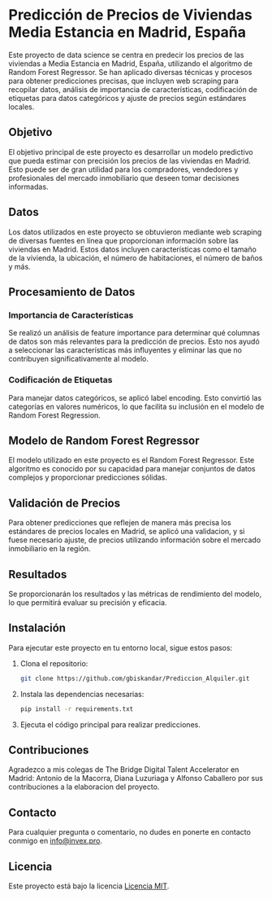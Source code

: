 # Predicción de Precios de Viviendas Media Estancia en Madrid, España

Este proyecto de data science se centra en predecir los precios de las viviendas a Media Estancia en Madrid, España, utilizando el algoritmo de Random Forest Regressor. Se han aplicado diversas técnicas y procesos para obtener predicciones precisas, que incluyen web scraping para recopilar datos, análisis de importancia de características, codificación de etiquetas para datos categóricos y ajuste de precios según estándares locales.

## Objetivo

El objetivo principal de este proyecto es desarrollar un modelo predictivo que pueda estimar con precisión los precios de las viviendas en Madrid. Esto puede ser de gran utilidad para los compradores, vendedores y profesionales del mercado inmobiliario que deseen tomar decisiones informadas.

## Datos

Los datos utilizados en este proyecto se obtuvieron mediante web scraping de diversas fuentes en línea que proporcionan información sobre las viviendas en Madrid. Estos datos incluyen características como el tamaño de la vivienda, la ubicación, el número de habitaciones, el número de baños y más.

## Procesamiento de Datos

### Importancia de Características

Se realizó un análisis de feature importance para determinar qué columnas de datos son más relevantes para la predicción de precios. Esto nos ayudó a seleccionar las características más influyentes y eliminar las que no contribuyen significativamente al modelo.

### Codificación de Etiquetas

Para manejar datos categóricos, se aplicó label encoding. Esto convirtió las categorías en valores numéricos, lo que facilita su inclusión en el modelo de Random Forest Regression.

## Modelo de Random Forest Regressor

El modelo utilizado en este proyecto es el Random Forest Regressor. Este algoritmo es conocido por su capacidad para manejar conjuntos de datos complejos y proporcionar predicciones sólidas.

## Validación de Precios

Para obtener predicciones que reflejen de manera más precisa los estándares de precios locales en Madrid, se aplicó una validacion, y si fuese necesario ajuste, de precios utilizando información sobre el mercado inmobiliario en la región.

## Resultados

Se proporcionarán los resultados y las métricas de rendimiento del modelo, lo que permitirá evaluar su precisión y eficacia.

## Instalación

Para ejecutar este proyecto en tu entorno local, sigue estos pasos:

1. Clona el repositorio:

   ```bash
   git clone https://github.com/gbiskandar/Prediccion_Alquiler.git
   ```

2. Instala las dependencias necesarias:

   ```bash
   pip install -r requirements.txt
   ```

3. Ejecuta el código principal para realizar predicciones.

## Contribuciones

Agradezco a mis colegas de The Bridge Digital Talent Accelerator en Madrid: Antonio de la Macorra, Diana Luzuriaga y Alfonso Caballero por sus contribuciones a la elaboracion del proyecto.

## Contacto

Para cualquier pregunta o comentario, no dudes en ponerte en contacto conmigo en [info@invex.pro](mailto:info@invex.pro).

## Licencia

Este proyecto está bajo la licencia [Licencia MIT](LICENSE).